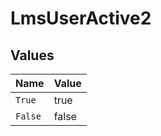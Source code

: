 # LmsUserActive2


## Values

| Name    | Value   |
| ------- | ------- |
| `True`  | true    |
| `False` | false   |